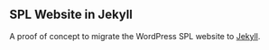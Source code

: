 ## SPL Website in Jekyll

A proof of concept to migrate the WordPress SPL website to [Jekyll](https://jekyllrb.com).
